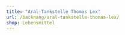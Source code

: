 ```yaml
---
title: "Aral-Tankstelle Thomas Lex"
url: /backnang/aral-tankstelle-thomas-lex/
shop: Lebensmittel
---
```


